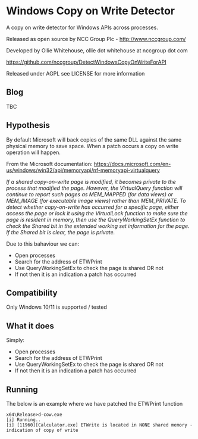 Windows Copy on Write Detector
======================

A copy on write detector for Windows APIs across processes.

Released as open source by NCC Group Plc - http://www.nccgroup.com/

Developed by Ollie Whitehouse, ollie dot whitehouse at nccgroup dot com

https://github.com/nccgroup/DetectWindowsCopyOnWriteForAPI

Released under AGPL see LICENSE for more information

Blog
-------------
TBC

Hypothesis
-------------
By default Microsoft will back copies of the same DLL against the same physical memory to save space. When a patch occurs a copy on write operation will happen.

From the Microsoft documentation:
https://docs.microsoft.com/en-us/windows/win32/api/memoryapi/nf-memoryapi-virtualquery

*If a shared copy-on-write page is modified, it becomes private to the process that modified the page. However, the VirtualQuery function will continue to report such pages as MEM_MAPPED (for data views) or MEM_IMAGE (for executable image views) rather than MEM_PRIVATE. To detect whether copy-on-write has occurred for a specific page, either access the page or lock it using the VirtualLock function to make sure the page is resident in memory, then use the QueryWorkingSetEx function to check the Shared bit in the extended working set information for the page. If the Shared bit is clear, the page is private.*

Due to this bahaviour we can:
* Open processes
* Search for the address of ETWPrint
* Use QueryWorkingSetEx to check the page is shared OR not
* If not then it is an indication a patch has occurred


Compatibility
-------------
Only Windows 10/11 is supported / tested

What it does
-------------
Simply:
* Open processes
* Search for the address of ETWPrint
* Use QueryWorkingSetEx to check the page is shared OR not
* If not then it is an indication a patch has occurred


Running
-------------

The below is an example where we have patched the ETWPrint function

```
x64\Release>d-cow.exe
[i] Running..
[i] [11960][Calculator.exe] ETWrite is located in NONE shared memory - indication of copy of write
```

